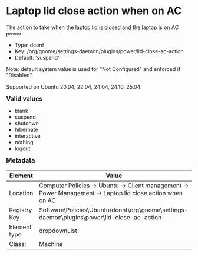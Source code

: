 # Laptop lid close action when on AC

The action to take when the laptop lid is closed and the laptop is on AC power.

- Type: dconf
- Key: /org/gnome/settings-daemon/plugins/power/lid-close-ac-action
- Default: 'suspend'

Note: default system value is used for "Not Configured" and enforced if "Disabled".

Supported on Ubuntu 20.04, 22.04, 24.04, 24.10, 25.04.

<span style="font-size: larger;">**Valid values**</span>

* blank
* suspend
* shutdown
* hibernate
* interactive
* nothing
* logout


<span style="font-size: larger;">**Metadata**</span>

| Element      | Value            |
| ---          | ---              |
| Location     | Computer Policies -> Ubuntu -> Client management -> Power Management -> Laptop lid close action when on AC    |
| Registry Key | Software\Policies\Ubuntu\dconf\org\gnome\settings-daemon\plugins\power\lid-close-ac-action         |
| Element type | dropdownList |
| Class:       | Machine       |
